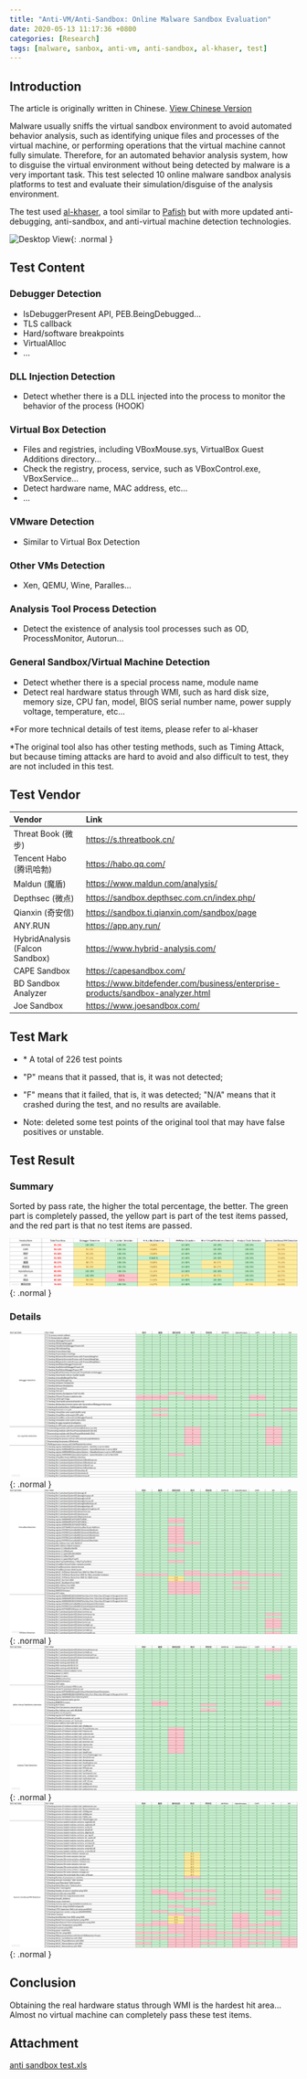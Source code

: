 ```yaml
---
title: "Anti-VM/Anti-Sandbox: Online Malware Sandbox Evaluation"
date: 2020-05-13 11:17:36 +0800
categories: [Research]
tags: [malware, sanbox, anti-vm, anti-sandbox, al-khaser, test]
---
```


## Introduction

The article is originally written in Chinese. [View Chinese Version](https://bbs.kafan.cn/thread-2181869-1-1.html)

Malware usually sniffs the virtual sandbox environment to avoid automated behavior analysis, such as identifying unique files and processes of the virtual machine, or performing operations that the virtual machine cannot fully simulate. Therefore, for an automated behavior analysis system, how to disguise the virtual environment without being detected by malware is a very important task. This test selected 10 online malware sandbox analysis platforms to test and evaluate their simulation/disguise of the analysis environment.

The test used [al-khaser](https://github.com/LordNoteworthy/al-khaser), a tool similar to [Pafish](https://github.com/a0rtega/pafish) but with more updated anti-debugging, anti-sandbox, and anti-virtual machine detection technologies.

 ![Desktop View](https://camo.githubusercontent.com/49c2e5b18f18be255041867e34b3f33d9c29e9171249a03455ed79b3b277c9d1/68747470733a2f2f7777772e6d696e646d6569737465722e636f6d2f66696c65732f617661746172732f303033352f383333322f6f726967696e616c2f6176617461722e6a7067){: .normal }

## Test Content

### Debugger Detection

- IsDebuggerPresent API, PEB.BeingDebugged...
- TLS callback
- Hard/software breakpoints
- VirtualAlloc
- ...

### DLL Injection Detection

- Detect whether there is a DLL injected into the process to monitor the behavior of the process (HOOK)

### Virtual Box Detection

- Files and registries, including VBoxMouse.sys, VirtualBox Guest Additions directory...
- Check the registry, process, service, such as VBoxControl.exe, VBoxService...
- Detect hardware name, MAC address, etc...
- ...

### VMware Detection

- Similar to Virtual Box Detection

### Other VMs Detection

- Xen, QEMU, Wine, Paralles...

### Analysis Tool Process Detection

- Detect the existence of analysis tool processes such as OD, ProcessMonitor, Autorun...

### General Sandbox/Virtual Machine Detection

- Detect whether there is a special process name, module name
- Detect real hardware status through WMI, such as hard disk size, memory size, CPU fan, model, BIOS serial number name, power supply voltage, temperature, etc...

*For more technical details of test items, please refer to al-khaser

*The original tool also has other testing methods, such as Timing Attack, but because timing attacks are hard to avoid and also difficult to test, they are not included in this test.

## Test Vendor

| Vendor            | Link              |
| :-----            | :----             |
| Threat Book (微步)      | https://s.threatbook.cn/ |
| Tencent Habo (腾讯哈勃)| https://habo.qq.com/                  |
| Maldun (魔盾)     | https://www.maldun.com/analysis/      |
| Depthsec (微点)    | https://sandbox.depthsec.com.cn/index.php/ |
| Qianxin (奇安信)    | https://sandbox.ti.qianxin.com/sandbox/page                  |
| ANY.RUN                  | https://app.any.run/   |
| HybridAnalysis (Falcon Sandbox)|https://www.hybrid-analysis.com/|
| CAPE Sandbox| https://capesandbox.com/|
| BD Sandbox Analyzer|https://www.bitdefender.com/business/enterprise-products/sandbox-analyzer.html|
|Joe Sandbox|https://www.joesandbox.com/|

## Test Mark

- \* A total of 226 test points 

- "P" means that it passed, that is, it was not detected; 

- "F" means that it failed, that is, it was detected; "N/A" means that it crashed during the test, and no results are available.

- Note: deleted some test points of the original tool that may have false positives or unstable.

## Test Result

### Summary

Sorted by pass rate, the higher the total percentage, the better. The green part is completely passed, the yellow part is part of the test items passed, and the red part is that no test items are passed.

![Desktop View](/assets/img/malware-sandbox-evaluation/summary.png){: .normal }

### Details

![Desktop View](/assets/img/malware-sandbox-evaluation/page-1.png){: .normal }
![Desktop View](/assets/img/malware-sandbox-evaluation/page-2.png){: .normal }
![Desktop View](/assets/img/malware-sandbox-evaluation/page-3.png){: .normal }
![Desktop View](/assets/img/malware-sandbox-evaluation/page-4.png){: .normal }

## Conclusion

Obtaining the real hardware status through WMI is the hardest hit area... Almost no virtual machine can completely pass these test items.

## Attachment

[anti sandbox test.xls](/assets/file/malware-sandbox-evaluation/anti-sandbox-test.zip)

